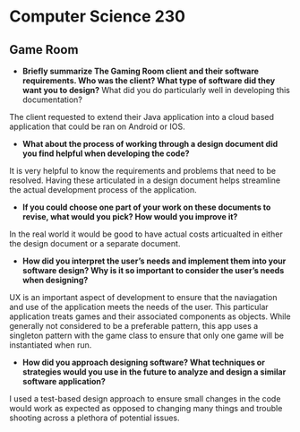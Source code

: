 # Computer Science 230

## Game Room

* **Briefly summarize The Gaming Room client and their software requirements. Who was the client? What type of software did they want you to design?**
What did you do particularly well in developing this documentation?

The client requested to extend their Java application into a cloud based application that could be ran on Android or IOS.

* **What about the process of working through a design document did you find helpful when developing the code?**

It is very helpful to know the requirements and problems that need to be resolved. Having these articulated in a design document helps streamline the actual development process of the application.

* **If you could choose one part of your work on these documents to revise, what would you pick? How would you improve it?**

In the real world it would be good to have actual costs articualted in either the design document or a separate document.

* **How did you interpret the user’s needs and implement them into your software design? Why is it so important to consider the user’s needs when designing?**

UX is an important aspect of development to ensure that the naviagation and use of the application meets the needs of the user. This particular application treats games and their associated components as objects. While generally not considered to be a preferable pattern, this app uses a singleton pattern with the game class to ensure that only one game will be instantiated when run.

* **How did you approach designing software? What techniques or strategies would you use in the future to analyze and design a similar software application?**

I used a test-based design approach to ensure small changes in the code would work as expected as opposed to changing many things and trouble shooting across a plethora of potential issues. 

